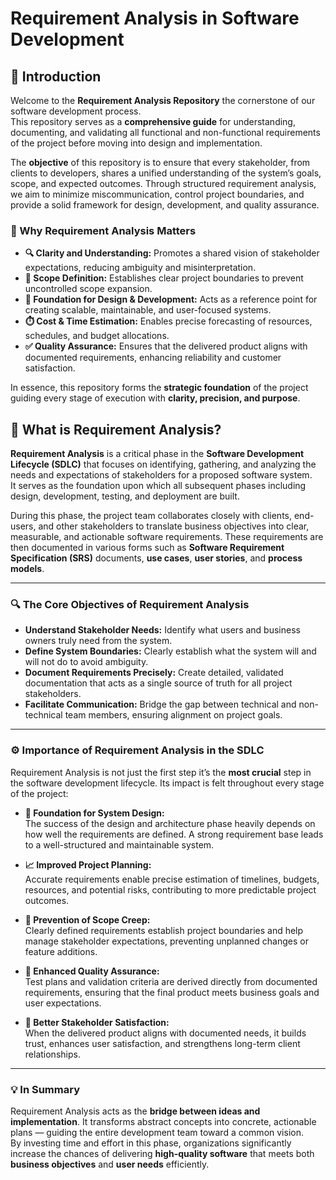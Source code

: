 # Requirement Analysis in Software Development

## 📘 Introduction

Welcome to the **Requirement Analysis Repository** the cornerstone of our software development process.  
This repository serves as a **comprehensive guide** for understanding, documenting, and validating all functional and non-functional requirements of the project before moving into design and implementation.

The **objective** of this repository is to ensure that every stakeholder, from clients to developers, shares a unified understanding of the system’s goals, scope, and expected outcomes. Through structured requirement analysis, we aim to minimize miscommunication, control project boundaries, and provide a solid framework for design, development, and quality assurance.

### 🚀 Why Requirement Analysis Matters

- **🔍 Clarity and Understanding:** Promotes a shared vision of stakeholder expectations, reducing ambiguity and misinterpretation.  
- **📏 Scope Definition:** Establishes clear project boundaries to prevent uncontrolled scope expansion.  
- **🧠 Foundation for Design & Development:** Acts as a reference point for creating scalable, maintainable, and user-focused systems.  
- **⏱️ Cost & Time Estimation:** Enables precise forecasting of resources, schedules, and budget allocations.  
- **✅ Quality Assurance:** Ensures that the delivered product aligns with documented requirements, enhancing reliability and customer satisfaction.

In essence, this repository forms the **strategic foundation** of the project guiding every stage of execution with **clarity, precision, and purpose**.

## 🧭 What is Requirement Analysis?

**Requirement Analysis** is a critical phase in the **Software Development Lifecycle (SDLC)** that focuses on identifying, gathering, and analyzing the needs and expectations of stakeholders for a proposed software system.  
It serves as the foundation upon which all subsequent phases including design, development, testing, and deployment are built.  

During this phase, the project team collaborates closely with clients, end-users, and other stakeholders to translate business objectives into clear, measurable, and actionable software requirements. These requirements are then documented in various forms such as **Software Requirement Specification (SRS)** documents, **use cases**, **user stories**, and **process models**.

---

### 🔍 The Core Objectives of Requirement Analysis
- **Understand Stakeholder Needs:** Identify what users and business owners truly need from the system.  
- **Define System Boundaries:** Clearly establish what the system will and will not do to avoid ambiguity.  
- **Document Requirements Precisely:** Create detailed, validated documentation that acts as a single source of truth for all project stakeholders.  
- **Facilitate Communication:** Bridge the gap between technical and non-technical team members, ensuring alignment on project goals.  

---

### ⚙️ Importance of Requirement Analysis in the SDLC

Requirement Analysis is not just the first step it’s the **most crucial** step in the software development lifecycle. Its impact is felt throughout every stage of the project:

- **🧩 Foundation for System Design:**  
  The success of the design and architecture phase heavily depends on how well the requirements are defined. A strong requirement base leads to a well-structured and maintainable system.

- **📈 Improved Project Planning:**  
  Accurate requirements enable precise estimation of timelines, budgets, resources, and potential risks, contributing to more predictable project outcomes.

- **🚫 Prevention of Scope Creep:**  
  Clearly defined requirements establish project boundaries and help manage stakeholder expectations, preventing unplanned changes or feature additions.

- **🧪 Enhanced Quality Assurance:**  
  Test plans and validation criteria are derived directly from documented requirements, ensuring that the final product meets business goals and user expectations.

- **🤝 Better Stakeholder Satisfaction:**  
  When the delivered product aligns with documented needs, it builds trust, enhances user satisfaction, and strengthens long-term client relationships.

---

### 💡 In Summary
Requirement Analysis acts as the **bridge between ideas and implementation**. It transforms abstract concepts into concrete, actionable plans — guiding the entire development team toward a common vision.  
By investing time and effort in this phase, organizations significantly increase the chances of delivering **high-quality software** that meets both **business objectives** and **user needs** efficiently.
```

